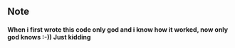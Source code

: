 ## Note
#### When i first wrote this code only god and i know how it worked, now only god knows :-)) Just kidding
